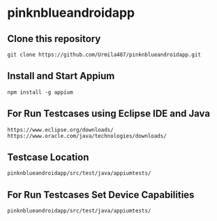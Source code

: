 # pinknblueandroidapp

## Clone this repository
```
git clone https://github.com/Urmila487/pinknblueandroidapp.git
```

## Install and Start Appium

```
npm install -g appium
```

## For Run Testcases using Eclipse IDE and Java
```
https://www.eclipse.org/downloads/
https://www.oracle.com/java/technologies/downloads/

```
## Testcase Location
```
pinknblueandroidapp/src/test/java/appiumtests/
```

## For Run Testcases Set Device Capabilities
```
pinknblueandroidapp/src/test/java/appiumtests/
```

